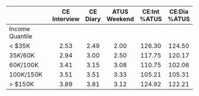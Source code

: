 
|                      | CE<br>Interview |  CE<br>Diary | ATUS<br>Weekend | CE:Int<br>%ATUS | CE:Dia<br>%ATUS |
| -------------------- | :----------: | :----------: | :----------: | :----------: | :----------: |
| Income Quantile      |              |              |              |              |              |
|     < $35K           |         2.53 |         2.49 |         2.00 |       126.30 |       124.50 |
|  $35K/$60K           |         2.94 |         3.00 |         2.50 |       117.75 |       120.17 |
|  $60K/$100K          |         3.41 |         3.15 |         3.08 |       110.75 |       102.06 |
| $100K/$150K          |         3.51 |         3.51 |         3.33 |       105.21 |       105.31 |
|     > $150K          |         3.89 |         3.81 |         3.12 |       124.92 |       122.21 |

